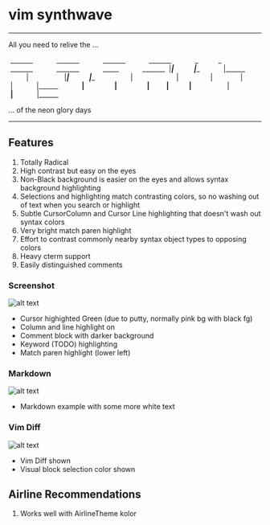# vim synthwave

***
All you need to relive the ...

&nbsp;_______ &nbsp; &nbsp; &nbsp; &nbsp; &nbsp; &nbsp;_______ &nbsp; &nbsp; &nbsp; &nbsp; &nbsp; &nbsp;_______ &nbsp; &nbsp; &nbsp; &nbsp; &nbsp; &nbsp;_______ &nbsp; &nbsp; &nbsp; &nbsp; &nbsp; &nbsp;_ &nbsp; &nbsp; &nbsp; &nbsp; &nbsp;_ &nbsp; &nbsp; &nbsp; &nbsp; &nbsp; &nbsp;_______ &nbsp; &nbsp; &nbsp; &nbsp; &nbsp; &nbsp;_______ &nbsp; &nbsp; &nbsp; &nbsp; &nbsp; &nbsp;_____ &nbsp; &nbsp; &nbsp; &nbsp; &nbsp; &nbsp;_______
&nbsp;|_____| &nbsp; &nbsp; &nbsp; &nbsp; &nbsp; &nbsp;|______ &nbsp; &nbsp; &nbsp; &nbsp; &nbsp; &nbsp;|______ &nbsp; &nbsp; &nbsp; &nbsp; &nbsp; &nbsp; &nbsp; &nbsp; &nbsp;| &nbsp; &nbsp; &nbsp; &nbsp; &nbsp; &nbsp; &nbsp; &nbsp; &nbsp;|_____| &nbsp; &nbsp; &nbsp; &nbsp; &nbsp; &nbsp;|______ &nbsp; &nbsp; &nbsp; &nbsp; &nbsp; &nbsp; &nbsp; &nbsp; &nbsp;| &nbsp; &nbsp; &nbsp; &nbsp; &nbsp; &nbsp; &nbsp; &nbsp; &nbsp; &nbsp; &nbsp;| &nbsp; &nbsp; &nbsp; &nbsp; &nbsp; &nbsp; &nbsp; &nbsp;| &nbsp; &nbsp; &nbsp; &nbsp; &nbsp; &nbsp;
&nbsp;| &nbsp; &nbsp; &nbsp; &nbsp; &nbsp;| &nbsp; &nbsp; &nbsp; &nbsp; &nbsp; &nbsp;|______ &nbsp; &nbsp; &nbsp; &nbsp; &nbsp; &nbsp;______| &nbsp; &nbsp; &nbsp; &nbsp; &nbsp; &nbsp; &nbsp; &nbsp; &nbsp;| &nbsp; &nbsp; &nbsp; &nbsp; &nbsp; &nbsp; &nbsp; &nbsp; &nbsp;| &nbsp; &nbsp; &nbsp; &nbsp; &nbsp;| &nbsp; &nbsp; &nbsp; &nbsp; &nbsp; &nbsp;|______ &nbsp; &nbsp; &nbsp; &nbsp; &nbsp; &nbsp; &nbsp; &nbsp; &nbsp;| &nbsp; &nbsp; &nbsp; &nbsp; &nbsp; &nbsp; &nbsp; &nbsp; &nbsp;__|__ &nbsp; &nbsp; &nbsp; &nbsp; &nbsp; &nbsp;|______ &nbsp;

... of the neon glory days
***

## Features
1. Totally Radical
2. High contrast but easy on the eyes
3. Non-Black background is easier on the eyes and allows syntax background highlighting
4. Selections and highlighting match contrasting colors, so no washing out of text when you search or highlight
5. Subtle CursorColumn and Cursor Line highlighting that doesn't wash out syntax colors
6. Very bright match paren highlight
7. Effort to contrast commonly nearby syntax object types to opposing colors
8. Heavy cterm support
9. Easily distinguished comments

### Screenshot
![alt text](https://github.com/TroyFletcher/vim-colors-synthwave/raw/master/vim-color-synthwave1.png "Screenshot 1")
- Cursor highighted Green (due to putty, normally pink bg with black fg)
- Column and line highlight on
- Comment block with darker background
- Keyword (TODO) highlighting
- Match paren highlight (lower left)

### Markdown
![alt text](https://github.com/TroyFletcher/vim-colors-synthwave/raw/master/vim-color-synthwave3.png "Screenshot 3")
- Markdown example with some more white text

### Vim Diff
![alt text](https://github.com/TroyFletcher/vim-colors-synthwave/raw/master/vim-color-synthwave2.png "Screenshot 2")
- Vim Diff shown
- Visual block selection color shown

## Airline Recommendations
1. Works well with AirlineTheme kolor


